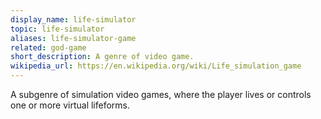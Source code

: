 ```yaml
---
display_name: life-simulator
topic: life-simulator
aliases: life-simulator-game
related: god-game
short_description: A genre of video game.
wikipedia_url: https://en.wikipedia.org/wiki/Life_simulation_game
---
```

A subgenre of simulation video games, where the player lives or controls one or more virtual lifeforms.
